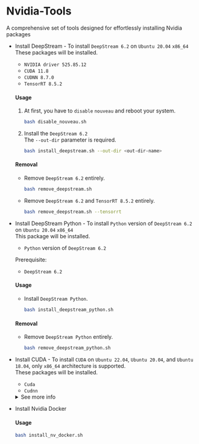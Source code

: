 # Nvidia-Tools
A comprehensive set of tools designed for effortlessly installing Nvidia packages

* Install DeepStream - To install `DeepStream 6.2` on `Ubuntu 20.04` `x86_64`  
    These packages will be installed.
    * `NVIDIA driver 525.85.12`
    * `CUDA 11.8`
    * `CUDNN 8.7.0`
    * `TensorRT 8.5.2`

    #### Usage

    1. At first, you have to `disable` `nouveau` and reboot your system.
        ```bash
        bash disable_nouveau.sh
        ```

    2. Install the `DeepStream 6.2`  
        The `--out-dir` parameter is required.
        ```bash
        bash install_deepstream.sh --out-dir <out-dir-name>
        ```
    
    #### Removal

    * Remove `DeepStream 6.2` entirely.
        ```bash
        bash remove_deepstream.sh
        ```
    
    * Remove `DeepStream 6.2` and `TensorRT 8.5.2` entirely.
        ```bash
        bash remove_deepstream.sh --tensorrt
        ```

* Install DeepStream Python - To install `Python` version of `DeepStream 6.2` on `Ubuntu 20.04` `x86_64`  
    This package will be installed.
    * `Python` version of `DeepStream 6.2`

    Prerequisite:
    * `DeepStream 6.2`

    #### Usage

    * Install `DeepStream Python`.
        ```bash
        bash install_deepstream_python.sh
        ```
    #### Removal

    * Remove `DeepStream Python` entirely.
        ```bash
        bash remove_deepstream_python.sh
        ```

* Install CUDA - To install `CUDA` on `Ubuntu 22.04`, `Ubuntu 20.04`, and `Ubuntu 18.04`, only `x86_64` architecture is supported.  
    These packages will be installed.
    * `Cuda`
    * `Cudnn`

    <details>
        <summary>See more info</summary>

    Last updated: 2023/07/26

    ## Support Version

    ### CUDA
    | CUDA VERSION | Ubuntu 2204 | Ubuntu 2004 | Ubuntu 1804 |   DRIVER VERSION   |
    | :----------: | :---------: | :---------: | :---------: | :----------------: |
    |    11.8.0    |      O      |      O      |      O      |      520.61.05     |
    |    11.7.1    |      O      |      O      |      O      |      515.65.01     |
    |    11.7.0    |      O      |      O      |      O      |      515.43.04     |
    |    11.6.2    |      X      |      O      |      O      |      510.47.03     |
    |    11.6.1    |      X      |      O      |      O      |      510.47.03     |
    |    11.6.0    |      X      |      O      |      O      |      510.39.01     |
    |    11.5.2    |      X      |      O      |      O      |      495.29.05     |
    |    11.5.1    |      X      |      O      |      O      |      495.29.05     |
    |    11.5.0    |      X      |      O      |      O      |      495.29.05     |
    |    11.4.4    |      X      |      O      |      O      |      470.82.01     |
    |    11.4.3    |      X      |      O      |      O      |      470.82.01     |
    |    11.4.2    |      X      |      O      |      O      |      470.57.02     |
    |    11.4.1    |      X      |      O      |      O      |      470.57.02     |
    |    11.4.0    |      X      |      O      |      O      |      470.42.01     |
    |    11.3.1    |      X      |      O      |      O      |      465.19.01     |
    |    11.3.0    |      X      |      O      |      O      |      465.19.01     |
    |    11.2.2    |      X      |      O      |      O      |      460.32.03     |
    |    11.2.1    |      X      |      O      |      O      |      460.32.03     |
    |    11.2.0    |      X      |      O      |      O      |      460.27.04     |
    |    11.1.1    |      X      |      O      |      O      |      455.32.00     |
    |    11.1.0    |      X      |      O      |      O      |      455.23.05     |
    |    11.0.3    |      X      |      O      |      O      |      450.51.06     |
    |    11.0.2    |      X      |      O      |      O      |      450.51.05     |
    |    11.0.1    |      X      |      X      |      O      |      450.36.06     |

    ### CUDNN
    | CUDNN VERSION | CUDA VERSION | Ubuntu 2204 | Ubuntu 2004 | Ubuntu 1804 | VERSION LEVEL |
    | :-----------: | :----------: | :---------: | :---------: | :---------: | :-----------: |
    |     8.6.0     |     11.8     |      O      |      O      |      O      |      163      |
    |     8.5.0     |     11.7     |      O      |      O      |      O      |       96      |
    |     8.4.1     |     11.6     |      X      |      O      |      O      |       50      |
    |     8.4.0     |     11.6     |      X      |      O      |      O      |       27      |
    |     8.3.3     |     11.5     |      X      |      O      |      O      |       40      |
    |     8.3.2     |     11.5     |      X      |      O      |      O      |       44      |
    |     8.3.1     |     11.5     |      X      |      O      |      O      |       22      |

    ## Usage

    ```bash
    bash install_cuda.sh
    ```

    ## Remove Only
    Can remove `Nvidia-driver`, `CUDA`, `CUDNN`
    ```bash
    bash install_cuda.sh --remove
    ```
    </details>

* Install Nvidia Docker
    #### Usage
    ```bash
    bash install_nv_docker.sh
    ```